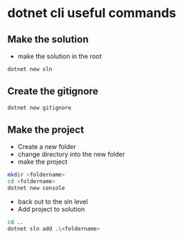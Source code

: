 # dotnet cli useful commands

## Make the solution

- make the solution in the root

```bash
dotnet new sln
```

## Create the gitignore

```bash
dotnet new gitignore
```

## Make the project

- Create a new folder
- change directory into the new folder
- make the project

```bash
mkdir <foldername>
cd <foldername>
dotnet new console
```

- back out to the sln level
- Add project to solution

```bash
cd ..
dotnet sln add .\<foldername>
```

